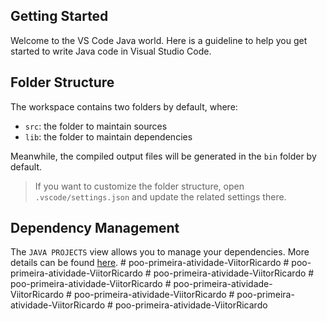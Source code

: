 ## Getting Started

Welcome to the VS Code Java world. Here is a guideline to help you get started to write Java code in Visual Studio Code.

## Folder Structure

The workspace contains two folders by default, where:

- `src`: the folder to maintain sources
- `lib`: the folder to maintain dependencies

Meanwhile, the compiled output files will be generated in the `bin` folder by default.

> If you want to customize the folder structure, open `.vscode/settings.json` and update the related settings there.

## Dependency Management

The `JAVA PROJECTS` view allows you to manage your dependencies. More details can be found [here](https://github.com/microsoft/vscode-java-dependency#manage-dependencies).
#   p o o - p r i m e i r a - a t i v i d a d e - V i i t o r R i c a r d o  
 #   p o o - p r i m e i r a - a t i v i d a d e - V i i t o r R i c a r d o  
 #   p o o - p r i m e i r a - a t i v i d a d e - V i i t o r R i c a r d o  
 #   p o o - p r i m e i r a - a t i v i d a d e - V i i t o r R i c a r d o  
 #   p o o - p r i m e i r a - a t i v i d a d e - V i i t o r R i c a r d o  
 #   p o o - p r i m e i r a - a t i v i d a d e - V i i t o r R i c a r d o  
 #   p o o - p r i m e i r a - a t i v i d a d e - V i i t o r R i c a r d o  
 #   p o o - p r i m e i r a - a t i v i d a d e - V i i t o r R i c a r d o  
 